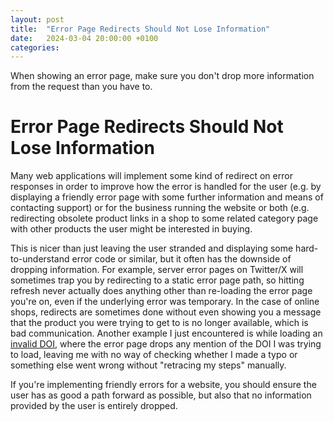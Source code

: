 ```yaml
---
layout: post
title:  "Error Page Redirects Should Not Lose Information"
date:   2024-03-04 20:00:00 +0100
categories:
---
```


When showing an error page, make sure you don't drop more information from the request than you have to.

# Error Page Redirects Should Not Lose Information

Many web applications will implement some kind of redirect on error responses in order to improve how the error is handled for the user (e.g. by displaying a friendly error page with some further information and means of contacting support) or for the business running the website or both (e.g. redirecting obsolete product links in a shop to some related category page with other products the user might be interested in buying.

This is nicer than just leaving the user stranded and displaying some hard-to-understand error code or similar, but it often has the downside of dropping information. For example, server error pages on Twitter/X will sometimes trap you by redirecting to a static error page path, so hitting refresh never actually does anything other than re-loading the error page you're on, even if the underlying error was temporary. In the case of online shops, redirects are sometimes done without even showing you a message that the product you were trying to get to is no longer available, which is bad communication. Another example I just encountered is while loading an [invalid DOI](https://doi.org/10.1162%2Fjmlr.2003.3.4-5.993), where the error page drops any mention of the DOI I was trying to load, leaving me with no way of checking whether I made a typo or something else went wrong without "retracing my steps" manually.

If you're implementing friendly errors for a website, you should ensure the user has as good a path forward as possible, but also that no information provided by the user is entirely dropped.